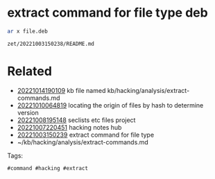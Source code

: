 # extract command for file type deb
```bash
ar x file.deb
```

` zet/20221003150238/README.md `

# Related

- [20221014190109](/zet/20221014190109/README.md) kb file named kb/hacking/analysis/extract-commands.md
- [20221010064819](/zet/20221010064819/README.md) locating the origin of files by hash to determine version
- [20221008195148](/zet/20221008195148/README.md) seclists etc files project
- [20221007220451](/zet/20221007220451/README.md) hacking notes hub
- [20221003150239](/zet/20221003150239/README.md) extract command for file type
- ~/kb/hacking/analysis/extract-commands.md

Tags:

    #command #hacking #extract 
